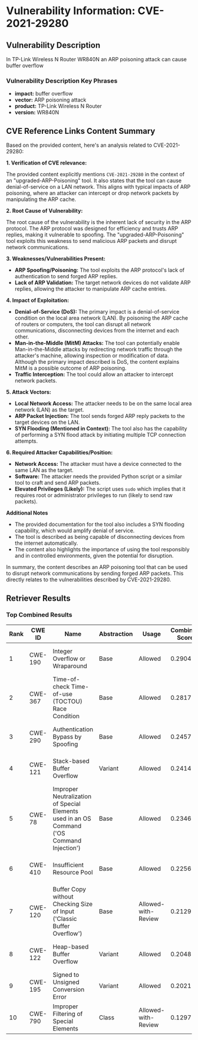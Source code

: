 # Vulnerability Information: CVE-2021-29280

## Vulnerability Description
In TP-Link Wireless N Router WR840N an ARP poisoning attack can cause buffer overflow

### Vulnerability Description Key Phrases
- **impact:** buffer overflow
- **vector:** ARP poisoning attack
- **product:** TP-Link Wireless N Router
- **version:** WR840N

## CVE Reference Links Content Summary
Based on the provided content, here's an analysis related to CVE-2021-29280:

**1. Verification of CVE relevance:**

The provided content explicitly mentions `CVE-2021-29280` in the context of an "upgraded-ARP-Poisoning" tool. It also states that the tool can cause denial-of-service on a LAN network. This aligns with typical impacts of ARP poisoning, where an attacker can intercept or drop network packets by manipulating the ARP cache.

**2. Root Cause of Vulnerability:**

The root cause of the vulnerability is the inherent lack of security in the ARP protocol. The ARP protocol was designed for efficiency and trusts ARP replies, making it vulnerable to spoofing. The "upgraded-ARP-Poisoning" tool exploits this weakness to send malicious ARP packets and disrupt network communications.

**3. Weaknesses/Vulnerabilities Present:**
   - **ARP Spoofing/Poisoning:** The tool exploits the ARP protocol's lack of authentication to send forged ARP replies.
   - **Lack of ARP Validation:** The target network devices do not validate ARP replies, allowing the attacker to manipulate ARP cache entries.

**4. Impact of Exploitation:**

*   **Denial-of-Service (DoS):** The primary impact is a denial-of-service condition on the local area network (LAN). By poisoning the ARP cache of routers or computers, the tool can disrupt all network communications, disconnecting devices from the internet and each other.
*   **Man-in-the-Middle (MitM) Attacks:** The tool can potentially enable Man-in-the-Middle attacks by redirecting network traffic through the attacker's machine, allowing inspection or modification of data. Although the primary impact described is DoS, the content explains MitM is a possible outcome of ARP poisoning.
*   **Traffic Interception:** The tool could allow an attacker to intercept network packets.

**5. Attack Vectors:**

*   **Local Network Access:** The attacker needs to be on the same local area network (LAN) as the target.
*   **ARP Packet Injection:** The tool sends forged ARP reply packets to the target devices on the LAN.
*   **SYN Flooding (Mentioned in Context):** The tool also has the capability of performing a SYN flood attack by initiating multiple TCP connection attempts.

**6. Required Attacker Capabilities/Position:**

*   **Network Access:** The attacker must have a device connected to the same LAN as the target.
*   **Software:** The attacker needs the provided Python script or a similar tool to craft and send ARP packets.
*   **Elevated Privileges (Likely):** The script uses `sudo` which implies that it requires root or administrator privileges to run (likely to send raw packets).

**Additional Notes**

*   The provided documentation for the tool also includes a SYN flooding capability, which would amplify denial of service.
*   The tool is described as being capable of disconnecting devices from the internet automatically.
*   The content also highlights the importance of using the tool responsibly and in controlled environments, given the potential for disruption.

In summary, the content describes an ARP poisoning tool that can be used to disrupt network communications by sending forged ARP packets. This directly relates to the vulnerabilities described by CVE-2021-29280.

## Retriever Results

### Top Combined Results

| Rank | CWE ID | Name | Abstraction | Usage | Combined Score | Retrievers | Individual Scores |
|------|--------|------|-------------|-------|---------------|------------|-------------------|
| 1 | CWE-190 | Integer Overflow or Wraparound | Base | Allowed | 0.2904 | sparse, graph | sparse: 0.019, graph: 0.782 |
| 2 | CWE-367 | Time-of-check Time-of-use (TOCTOU) Race Condition | Base | Allowed | 0.2817 | sparse, graph | sparse: 0.020, graph: 0.757 |
| 3 | CWE-290 | Authentication Bypass by Spoofing | Base | Allowed | 0.2457 | sparse, graph | sparse: 0.035, graph: 0.631 |
| 4 | CWE-121 | Stack-based Buffer Overflow | Variant | Allowed | 0.2414 | dense, sparse | dense: 0.497, sparse: 0.022 |
| 5 | CWE-78 | Improper Neutralization of Special Elements used in an OS Command ('OS Command Injection') | Base | Allowed | 0.2346 | dense, sparse | dense: 0.448, sparse: 0.018 |
| 6 | CWE-410 | Insufficient Resource Pool | Base | Allowed | 0.2256 | dense, sparse | dense: 0.430, sparse: 0.018 |
| 7 | CWE-120 | Buffer Copy without Checking Size of Input ('Classic Buffer Overflow') | Base | Allowed-with-Review | 0.2129 | dense, sparse | dense: 0.425, sparse: 0.018 |
| 8 | CWE-122 | Heap-based Buffer Overflow | Variant | Allowed | 0.2048 | dense, sparse | dense: 0.421, sparse: 0.019 |
| 9 | CWE-195 | Signed to Unsigned Conversion Error | Variant | Allowed | 0.2021 | sparse, graph | sparse: 0.019, graph: 0.583 |
| 10 | CWE-790 | Improper Filtering of Special Elements | Class | Allowed-with-Review | 0.1297 | dense, sparse | dense: 0.421, sparse: 0.018 |

